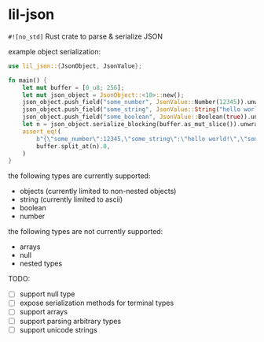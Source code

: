# lil-json

`#![no_std]` Rust crate to parse & serialize JSON

example object serialization:
```rust
use lil_json::{JsonObject, JsonValue};

fn main() {
    let mut buffer = [0_u8; 256];
    let mut json_object = JsonObject::<10>::new();
    json_object.push_field("some_number", JsonValue::Number(12345)).unwrap();
    json_object.push_field("some_string", JsonValue::String("hello world!")).unwrap();
    json_object.push_field("some_boolean", JsonValue::Boolean(true)).unwrap();
    let n = json_object.serialize_blocking(buffer.as_mut_slice()).unwrap();
    assert_eq!(
        b"{\"some_number\":12345,\"some_string\":\"hello world!\",\"some_boolean\":true}",
        buffer.split_at(n).0,
    )
}
```

the following types are currently supported:
* objects (currently limited to non-nested objects)
* string (currently limited to ascii)
* boolean
* number

the following types are not currently supported:
* arrays
* null
* nested types

TODO:
- [ ] support null type
- [ ] expose serialization methods for terminal types
- [ ] support arrays
- [ ] support parsing arbitrary types
- [ ] support unicode strings
